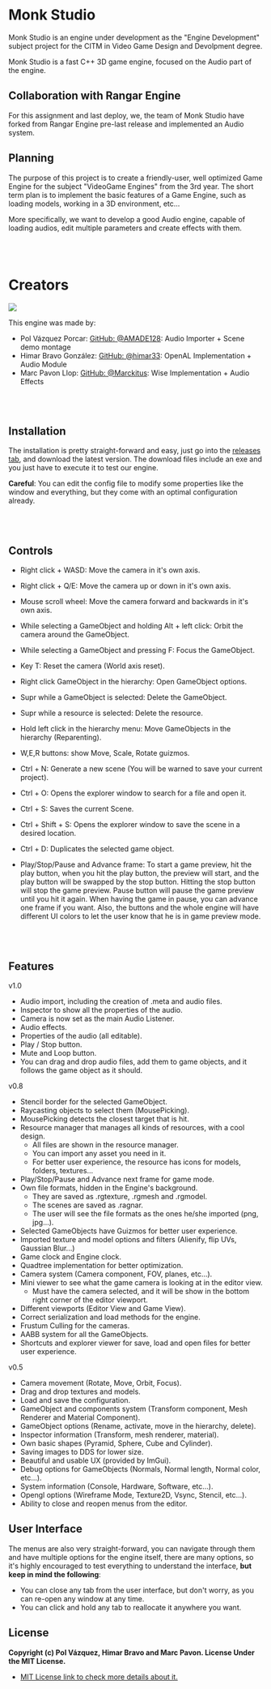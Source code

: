 # Monk Studio
Monk Studio is an engine under development as the "Engine Development" subject project for the CITM in Video Game Design and Devolpment degree. 

Monk Studio is a fast C++ 3D game engine, focused on the Audio part of the engine.

## Collaboration with Rangar Engine

For this assignment and last deploy, we, the team of Monk Studio have forked from Rangar Engine pre-last release and implemented an Audio system.

## Planning

The purpose of this project is to create a friendly-user, well optimized Game Engine for the subject "VideoGame Engines" from the 3rd year. The short term plan is to implement the basic features of a Game Engine, such as loading models, working in a 3D environment, etc...

More specifically, we want to develop a good Audio engine, capable of loading audios, edit multiple parameters and create effects with them.

<br></br>
# Creators

<img src="MonkStudio/WebPage/teamphoto.jpeg">

This engine was made by:
- Pol Vázquez Porcar: [GitHub: @AMADE128](https://github.com/Amade128): Audio Importer + Scene demo montage
- Himar Bravo González: [GitHub: @himar33](https://github.com/himar33): OpenAL Implementation + Audio Module
- Marc Pavon Llop: [GitHub: @Marckitus](https://github.com/Marckitus): Wise Implementation + Audio Effects

<br></br>
## Installation

The installation is pretty straight-forward and easy, just go into the [releases tab](https://github.com/AMADE128/MonkStudio/releases), and download the latest version.
The download files include an exe and you just have to execute it to test our engine.

**Careful**: You can edit the config file to modify some properties like the window and everything, but they come with an optimal configuration already.

<br></br>
## Controls

- Right click + WASD: Move the camera in it's own axis.
- Right click + Q/E: Move the camera up or down in it's own axis.
- Mouse scroll wheel: Move the camera forward and backwards in it's own axis.
- While selecting a GameObject and holding Alt + left click: Orbit the camera around the GameObject.
- While selecting a GameObject and pressing F: Focus the GameObject.
- Key T: Reset the camera (World axis reset).
- Right click GameObject in the hierarchy: Open GameObject options.
- Supr while a GameObject is selected: Delete the GameObject.
- Supr while a resource is selected: Delete the resource.
- Hold left click in the hierarchy menu: Move GameObjects in the hierarchy (Reparenting).
- W,E,R buttons: show Move, Scale, Rotate guizmos. 
- Ctrl + N: Generate a new scene (You will be warned to save your current project).
- Ctrl + O: Opens the explorer window to search for a file and open it.
- Ctrl + S: Saves the current Scene.
- Ctrl + Shift + S: Opens the explorer window to save the scene in a desired location.
- Ctrl + D: Duplicates the selected game object.

- Play/Stop/Pause and Advance frame: To start a game preview, hit the play button, when you hit the play button, the preview will start, and the play button will be swapped by
the stop button. Hitting the stop button will stop the game preview.
Pause button will pause the game preview until you hit it again. When having the game in pause, you can advance one frame if you want. Also, the buttons and the whole engine will have different UI colors to let the user know that he is in game preview mode.

<br></br>
## Features

v1.0

- Audio import, including the creation of .meta and audio files.
- Inspector to show all the properties of the audio.
- Camera is now set as the main Audio Listener.
- Audio effects.
- Properties of the audio (all editable).
- Play / Stop button.
- Mute and Loop button.
- You can drag and drop audio files, add them to game objects, and it follows the game object as it should.

v0.8

- Stencil border for the selected GameObject.
- Raycasting objects to select them (MousePicking).
- MousePicking detects the closest target that is hit.
- Resource manager that manages all kinds of resources, with a cool design.
  - All files are shown in the resource manager.
  - You can import any asset you need in it.
  - For better user experience, the resource has icons for models, folders, textures...
- Play/Stop/Pause and Advance next frame for game mode.
- Own file formats, hidden in the Engine's background.
  - They are saved as .rgtexture, .rgmesh and .rgmodel.
  - The scenes are saved as .ragnar.
  - The user will see the file formats as the ones he/she imported (png, jpg...).
- Selected GameObjects have Guizmos for better user experience.
- Imported texture and model options and filters (Alienify, flip UVs, Gaussian Blur...)
- Game clock and Engine clock.
- Quadtree implementation for better optimization.
- Camera system (Camera component, FOV, planes, etc...).
- Mini viewer to see what the game camera is looking at in the editor view.
  - Must have the camera selected, and it will be show in the bottom right corner of the editor viewport. 
- Different viewports (Editor View and Game View).
- Correct serialization and load methods for the engine.
- Frustum Culling for the cameras.
- AABB system for all the GameObjects.
- Shortcuts and explorer viewer for save, load and open files for better user experience.

v0.5

- Camera movement (Rotate, Move, Orbit, Focus).
- Drag and drop textures and models.
- Load and save the configuration.
- GameObject and components system (Transform component, Mesh Renderer and Material Component).
- GameObject options (Rename, activate, move in the hierarchy, delete).
- Inspector information (Transform, mesh renderer, material).
- Own basic shapes (Pyramid, Sphere, Cube and Cylinder).
- Saving images to DDS for lower size.
- Beautiful and usable UX (provided by ImGui).
- Debug options for GameObjects (Normals, Normal length, Normal color, etc...).
- System information (Console, Hardware, Software, etc...).
- Opengl options (Wireframe Mode, Texture2D, Vsync, Stencil, etc...).
- Ability to close and reopen menus from the editor.


## User Interface

The menus are also very straight-forward, you can navigate through them and have multiple options for the engine itself, there are many options, so it's highly encouraged to test everything to understand the interface, **but keep in mind the following**:
- You can close any tab from the user interface, but don't worry, as you can re-open any window at any time.
- You can click and hold any tab to reallocate it anywhere you want.

## License

**Copyright (c) Pol Vázquez, Himar Bravo and Marc Pavon. License Under the MIT License.**

- [MIT License link to check more details about it.](https://opensource.org/licenses/MIT)
